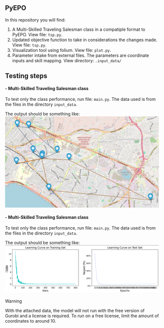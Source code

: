 ## PyEPO 

In this repository you will find:

1. A Multi-Skilled Traveling Salesman class in a compatiple format to PyEPO. View file: `tsp.py`.
2. Updated objective function to take in considerations the changes made. View file: `tsp.py`.
3. Visualization tool using folium. View file: `plot.py`.
4. Parameter intake from external files. The parameters are coordinate inputs and skill mapping. View directory: `.input_data/`


## Testing steps
#### - Multi-Skilled Traveling Salesman class
To test only the class performance, run file: `main.py`. The data used is from the files in the directory `input_data`.

The output should be something like:
![alt text](images/mapping_result.png)


#### - Multi-Skilled Traveling Salesman class
To test only the class performance, run file: `main.py`. The data used is from the files in the directory `input_data`.

The output should be something like:
![alt text](images/fig_SPOlearning_curve.png)

> [!WARNING]
> With the attached data, the model will not run with the free version of Gurobi and a license is required. To run on a free license, limit the amount of coordinates to around 10.
